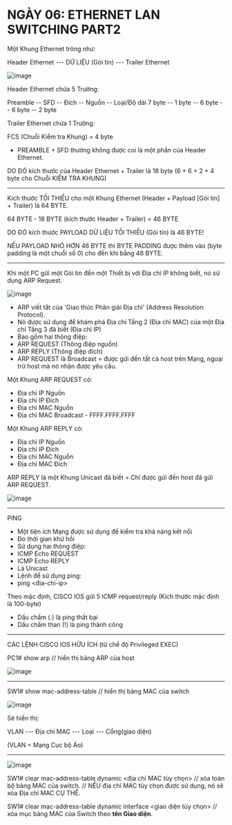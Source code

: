 # NGÀY 06: ETHERNET LAN SWITCHING PART2

Một Khung Ethernet trông như:

Header Ethernet --- DỮ LIỆU (Gói tin) --- Trailer Ethernet

![image](https://github.com/psaumur/CCNA/assets/106411237/27c1877f-57d7-44ea-8c64-b0ec2b308ad0)

Header Ethernet chứa 5 Trường:

Preamble -- SFD -- Đích -- Nguồn -- Loại/Độ dài
7 byte   -- 1 byte -- 6 byte -- 6 byte -- 2 byte

Trailer Ethernet chứa 1 Trường:

FCS (Chuỗi Kiểm tra Khung) = 4 byte

- PREAMBLE + SFD thường không được coi là một phần của Header Ethernet.

DO ĐÓ kích thước của Header Ethernet + Trailer là 18 byte (6 + 6 + 2 + 4 byte cho Chuỗi KIỂM TRA KHUNG)

- --

Kích thước TỐI THIỂU cho một Khung Ethernet (Header + Payload [Gói tin] + Trailer) là 64 BYTE.

64 BYTE - 18 BYTE (kích thước Header + Trailer) = 46 BYTE

DO ĐÓ kích thước PAYLOAD DỮ LIỆU TỐI THIỂU (Gói tin) là 46 BYTE!

NẾU PAYLOAD NHỎ HƠN 46 BYTE thì BYTE PADDING được thêm vào (byte padding là một chuỗi số 0) cho đến khi bằng 46 BYTE.

- --

Khi một PC gửi một Gói tin đến một Thiết bị với Địa chỉ IP không biết, nó sử dụng ARP Request.

![image](https://github.com/psaumur/CCNA/assets/106411237/e2d0e5d2-7c98-4671-b356-903132fd7525)

- ARP viết tắt của 'Giao thức Phân giải Địa chỉ' (Address Resolution Protocol).
- Nó được sử dụng để khám phá Địa chỉ Tầng 2 (Địa chỉ MAC) của một Địa chỉ Tầng 3 đã biết (Địa chỉ IP)
- Bao gồm hai thông điệp:
- ARP REQUEST (Thông điệp nguồn)
- ARP REPLY (Thông điệp đích)
- ARP REQUEST là Broadcast = được gửi đến tất cả host trên Mạng, ngoại trừ host mà nó nhận được yêu cầu.

Một Khung ARP REQUEST có:
- Địa chỉ IP Nguồn
- Địa chỉ IP Đích
- Địa chỉ MAC Nguồn
- Địa chỉ MAC Broadcast - FFFF.FFFF.FFFF

Một Khung ARP REPLY có:
- Địa chỉ IP Nguồn
- Địa chỉ IP Đích
- Địa chỉ MAC Nguồn
- Địa chỉ MAC Đích

ARP REPLY là một Khung Unicast đã biết = Chỉ được gửi đến host đã gửi ARP REQUEST.

![image](https://github.com/psaumur/CCNA/assets/106411237/914cdf2a-c631-47e5-80f9-46e32ebed311)

- --

PING

- Một tiện ích Mạng được sử dụng để kiểm tra khả năng kết nối
- Đo thời gian khứ hồi
- Sử dụng hai thông điệp:
- ICMP Echo REQUEST
- ICMP Echo REPLY
- Là Unicast
- Lệnh để sử dụng ping:
- ping <địa-chỉ-ip>

Theo mặc định, CISCO IOS gửi 5 ICMP request/reply (Kích thước mặc định là 100-byte)

- Dấu chấm (.) là ping thất bại
- Dấu chấm than (!) là ping thành công

- --

CÁC LỆNH CISCO IOS HỮU ÍCH (từ chế độ Privileged EXEC)

PC1# show arp // hiển thị bảng ARP của host

![image](https://github.com/psaumur/CCNA/assets/106411237/da199d21-4f41-485e-8917-ca8e3d789617)

- --

SW1# show mac-address-table // hiển thị bảng MAC của switch

![image](https://github.com/psaumur/CCNA/assets/106411237/c1cd95dd-7742-4703-9487-946652c95485)

Sẽ hiển thị:

VLAN --- Địa chỉ MAC --- Loại --- Cổng(giao diện)

(VLAN = Mạng Cục bộ Ảo)

- --

![image](https://github.com/psaumur/CCNA/assets/106411237/657b054b-a90c-4e5f-8544-2a51082cb631)

SW1# clear mac-address-table dynamic <địa chỉ MAC tùy chọn>
// xóa toàn bộ bảng MAC của switch.
// NẾU địa chỉ MAC tùy chọn được sử dụng, nó sẽ xóa Địa chỉ MAC CỤ THỂ.

SW1# clear mac-address-table dynamic interface <giao diện tùy chọn>
// xóa mục bảng MAC của Switch theo **tên Giao diện**.